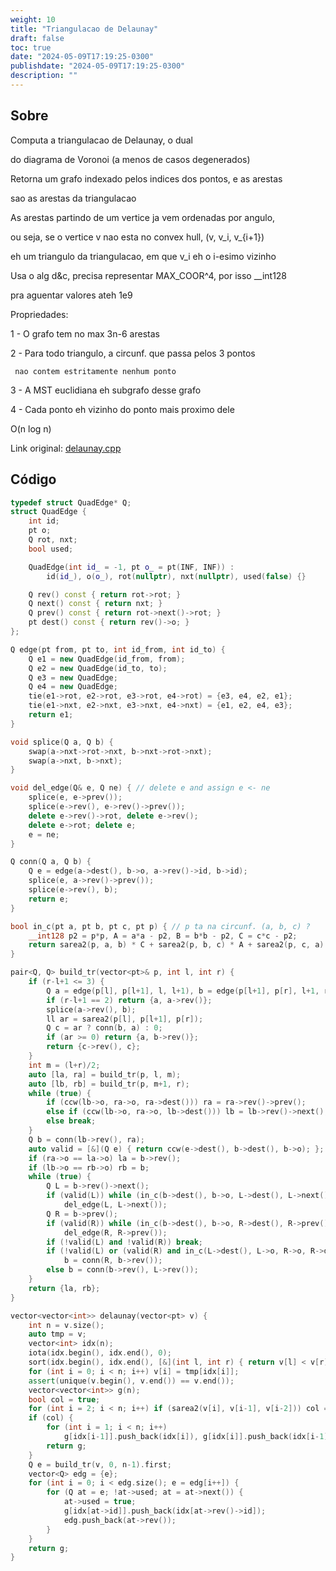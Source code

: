 ```yaml
---
weight: 10
title: "Triangulacao de Delaunay"
draft: false
toc: true
date: "2024-05-09T17:19:25-0300"
publishdate: "2024-05-09T17:19:25-0300"
description: ""
---
```


## Sobre
 Computa a triangulacao de Delaunay, o dual

 do diagrama de Voronoi (a menos de casos degenerados)

 Retorna um grafo indexado pelos indices dos pontos, e as arestas

 sao as arestas da triangulacao

 As arestas partindo de um vertice ja vem ordenadas por angulo,

 ou seja, se o vertice v nao esta no convex hull, (v, v_i, v_{i+1})

 eh um triangulo da triangulacao, em que v_i eh o i-esimo vizinho

 Usa o alg d&c, precisa representar MAX_COOR^4, por isso __int128

 pra aguentar valores ateh 1e9



 Propriedades:

 1 - O grafo tem no max 3n-6 arestas

 2 - Para todo triangulo, a circunf. que passa pelos 3 pontos

     nao contem estritamente nenhum ponto

 3 - A MST euclidiana eh subgrafo desse grafo

 4 - Cada ponto eh vizinho do ponto mais proximo dele



 O(n log n)



Link original: [delaunay.cpp](https://github.com/brunomaletta/Biblioteca/tree/master/Codigo/Problemas/delaunay.cpp)

## Código
```cpp
typedef struct QuadEdge* Q;
struct QuadEdge {
	int id;
	pt o;
	Q rot, nxt;
	bool used;

	QuadEdge(int id_ = -1, pt o_ = pt(INF, INF)) :
		id(id_), o(o_), rot(nullptr), nxt(nullptr), used(false) {}

	Q rev() const { return rot->rot; }
	Q next() const { return nxt; }
	Q prev() const { return rot->next()->rot; }
	pt dest() const { return rev()->o; }
};

Q edge(pt from, pt to, int id_from, int id_to) {
	Q e1 = new QuadEdge(id_from, from);
	Q e2 = new QuadEdge(id_to, to);
	Q e3 = new QuadEdge;
	Q e4 = new QuadEdge;
	tie(e1->rot, e2->rot, e3->rot, e4->rot) = {e3, e4, e2, e1};
	tie(e1->nxt, e2->nxt, e3->nxt, e4->nxt) = {e1, e2, e4, e3};
	return e1;
}

void splice(Q a, Q b) {
	swap(a->nxt->rot->nxt, b->nxt->rot->nxt);
	swap(a->nxt, b->nxt);
}

void del_edge(Q& e, Q ne) { // delete e and assign e <- ne
	splice(e, e->prev());
	splice(e->rev(), e->rev()->prev());
	delete e->rev()->rot, delete e->rev();
	delete e->rot; delete e;
	e = ne;
}

Q conn(Q a, Q b) {
	Q e = edge(a->dest(), b->o, a->rev()->id, b->id);
	splice(e, a->rev()->prev());
	splice(e->rev(), b);
	return e;
}

bool in_c(pt a, pt b, pt c, pt p) { // p ta na circunf. (a, b, c) ?
	__int128 p2 = p*p, A = a*a - p2, B = b*b - p2, C = c*c - p2;
	return sarea2(p, a, b) * C + sarea2(p, b, c) * A + sarea2(p, c, a) * B > 0;
}

pair<Q, Q> build_tr(vector<pt>& p, int l, int r) {
	if (r-l+1 <= 3) {
		Q a = edge(p[l], p[l+1], l, l+1), b = edge(p[l+1], p[r], l+1, r);
		if (r-l+1 == 2) return {a, a->rev()};
		splice(a->rev(), b);
		ll ar = sarea2(p[l], p[l+1], p[r]);
		Q c = ar ? conn(b, a) : 0;
		if (ar >= 0) return {a, b->rev()};
		return {c->rev(), c};
	}
	int m = (l+r)/2;
	auto [la, ra] = build_tr(p, l, m);
	auto [lb, rb] = build_tr(p, m+1, r);
	while (true) {
		if (ccw(lb->o, ra->o, ra->dest())) ra = ra->rev()->prev();
		else if (ccw(lb->o, ra->o, lb->dest())) lb = lb->rev()->next();
		else break;
	}
	Q b = conn(lb->rev(), ra);
	auto valid = [&](Q e) { return ccw(e->dest(), b->dest(), b->o); };
	if (ra->o == la->o) la = b->rev();
	if (lb->o == rb->o) rb = b;
	while (true) {
		Q L = b->rev()->next();
		if (valid(L)) while (in_c(b->dest(), b->o, L->dest(), L->next()->dest()))
			del_edge(L, L->next());
		Q R = b->prev();
		if (valid(R)) while (in_c(b->dest(), b->o, R->dest(), R->prev()->dest()))
			del_edge(R, R->prev());
		if (!valid(L) and !valid(R)) break;
		if (!valid(L) or (valid(R) and in_c(L->dest(), L->o, R->o, R->dest())))
			b = conn(R, b->rev());
		else b = conn(b->rev(), L->rev());
	}
	return {la, rb};
}

vector<vector<int>> delaunay(vector<pt> v) {
	int n = v.size();
	auto tmp = v;
	vector<int> idx(n);
	iota(idx.begin(), idx.end(), 0);
	sort(idx.begin(), idx.end(), [&](int l, int r) { return v[l] < v[r]; });
	for (int i = 0; i < n; i++) v[i] = tmp[idx[i]];
	assert(unique(v.begin(), v.end()) == v.end());
	vector<vector<int>> g(n);
	bool col = true;
	for (int i = 2; i < n; i++) if (sarea2(v[i], v[i-1], v[i-2])) col = false;
	if (col) {
		for (int i = 1; i < n; i++)
			g[idx[i-1]].push_back(idx[i]), g[idx[i]].push_back(idx[i-1]);
		return g;
	}
	Q e = build_tr(v, 0, n-1).first;
	vector<Q> edg = {e};
	for (int i = 0; i < edg.size(); e = edg[i++]) {
		for (Q at = e; !at->used; at = at->next()) {
			at->used = true;
			g[idx[at->id]].push_back(idx[at->rev()->id]);
			edg.push_back(at->rev());
		}
	}
	return g;
}
```
